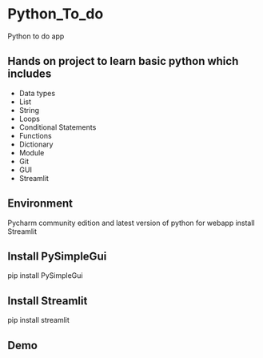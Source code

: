 # Python_To_do
Python to do app

## Hands on project to learn basic python which includes
 - Data types
 - List
 - String
 - Loops
 - Conditional Statements
 - Functions
 - Dictionary
 - Module
 - Git
 - GUI
 - Streamlit

## Environment
   Pycharm community edition and latest version of python
   for webapp install Streamlit

## Install PySimpleGui
   pip install PySimpleGui

## Install Streamlit
   pip install streamlit

## Demo

   

